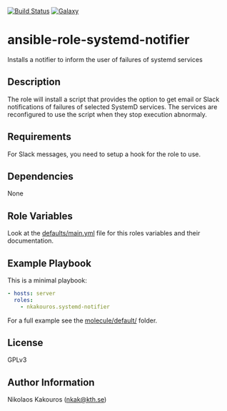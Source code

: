 [![Build Status](https://travis-ci.com/nkakouros-original/ansible-role-systemd-notifier.svg?branch=master)](https://travis-ci.com/nkakouros-original/ansible-role-systemd-notifier)
[![Galaxy](https://img.shields.io/badge/galaxy-nkakouros.systemd-notifier-blue.svg)](https://galaxy.ansible.com/nkakouros/systemd_notifier/)

ansible-role-systemd-notifier
=========

Installs a notifier to inform the user of failures of systemd services

Description
-----------

The role will install a script that provides the option to get email or Slack
notifications of failures of selected SystemD services. The services are
reconfigured to use the script when they stop execution abnormaly.

Requirements
------------

For Slack messages, you need to setup a hook for the role to use.

Dependencies
------------

None

Role Variables
--------------

Look at the [defaults/main.yml](defaults/main.yml) file for this roles variables and their
documentation.

Example Playbook
----------------

This is a minimal playbook:

```yaml
- hosts: server
  roles:
    - nkakouros.systemd-notifier
```

For a full example see the [molecule/default/](molecule/default/) folder.

License
-------

GPLv3

Author Information
------------------

Nikolaos Kakouros (nkak@kth.se)
